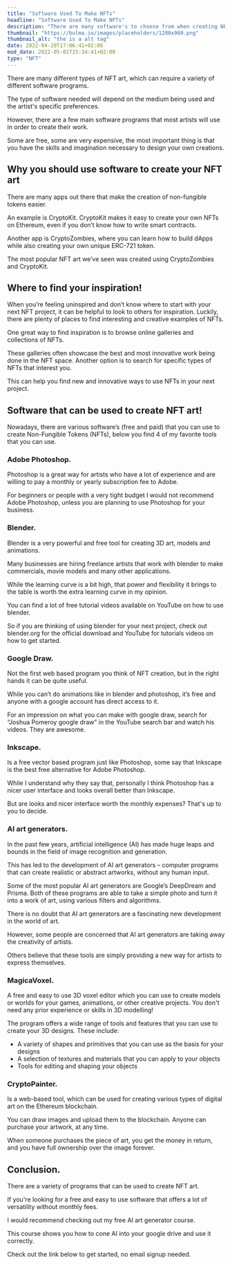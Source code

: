 ```yaml
---
title: "Software Used To Make NFTs"
headline: "Software Used To Make NFTs"
description: "There are many software's to choose from when creating NFTs. Check this list for free and paid programs you can start using today."
thumbnail: "https://bulma.io/images/placeholders/1280x960.png"
thumbnail_alt: "the is a alt tag"
date: 2022-04-20T17:06:41+02:00
mod_date: 2022-05-01T15:34:41+02:00
type: "NFT"
---
```

There are many different types of NFT art, which can require a variety of different software programs.

The type of software needed will depend on the medium being used and the artist's specific preferences.

However, there are a few main software programs that most artists will use in order to create their work.

Some are free, some are very expensive, the most important thing is that you have the skills and imagination necessary to design your own creations.

## Why you should use software to create your NFT art

There are many apps out there that make the creation of non-fungible tokens easier.

An example is CryptoKit. CryptoKit makes it easy to create your own NFTs on Ethereum, even if you don’t know how to write smart contracts.

Another app is CryptoZombies, where you can learn how to build dApps while also creating your own unique ERC-721 token.

The most popular NFT art we’ve seen was created using CryptoZombies and CryptoKit.

## Where to find your inspiration!

When you’re feeling uninspired and don’t know where to start with your next NFT project, it can be helpful to look to others for inspiration. Luckily, there are plenty of places to find interesting and creative examples of NFTs.

One great way to find inspiration is to browse online galleries and collections of NFTs.

These galleries often showcase the best and most innovative work being done in the NFT space. Another option is to search for specific types of NFTs that interest you.

This can help you find new and innovative ways to use NFTs in your next project.

## Software that can be used to create NFT art!

Nowadays, there are various software’s (free and paid) that you can use to create Non-Fungible Tokens (NFTs), below you find 4 of my favorite tools that you can use.

### Adobe Photoshop.

Photoshop is a great way for artists who have a lot of experience and are willing to pay a monthly or yearly subscription fee to Adobe.

For beginners or people with a very tight budget I would not recommend Adobe Photoshop, unless you are planning to use Photoshop for your business.

### Blender.

Blender is a very powerful and free tool for creating 3D art, models and animations.

Many businesses are hiring freelance artists that work with blender to make commercials, movie models and many other applications.

While the learning curve is a bit high, that power and flexibility it brings to the table is worth the extra learning curve in my opinion.

You can find  a lot of free tutorial videos available on YouTube on how to use blender.

So if you are thinking of using blender for your next project, check out blender.org for the official download and YouTube for tutorials videos on how to get started.

### Google Draw.

Not the first web based program you think of NFT creation, but in the right hands it can be quite useful.

While you can’t do animations like in blender and photoshop, it’s free and anyone with a google account has direct access to it.

For an impression on what you can make with google draw, search for “Joshua Pomeroy google draw” in the YouTube search bar and watch his videos. They are awesome.

### Inkscape.

Is a free vector based program just like Photoshop, some say that Inkscape is the best free alternative for Adobe Photoshop.

While I understand why they say that, personally I think Photoshop has a nicer user interface and looks overall better than Inkscape.

But are looks and nicer interface worth the monthly expenses? That's up to you to decide.

### AI art generators.

In the past few years, artificial intelligence (AI) has made huge leaps and bounds in the field of image recognition and generation.

This has led to the development of AI art generators – computer programs that can create realistic or abstract artworks, without any human input.

Some of the most popular AI art generators are Google’s DeepDream and Prisma. Both of these programs are able to take a simple photo and turn it into a work of art, using various filters and algorithms.

There is no doubt that AI art generators are a fascinating new development in the world of art.

However, some people are concerned that AI art generators are taking away the creativity of artists.

Others believe that these tools are simply providing a new way for artists to express themselves.

### MagicaVoxel.

A free and easy to use 3D voxel editor which you can use to create models or worlds for your games, animations, or other creative projects. You don't need any prior experience or skills in 3D modelling!

The program offers a wide range of tools and features that you can use to create your 3D designs. These include:

- A variety of shapes and primitives that you can use as the basis for your designs
- A selection of textures and materials that you can apply to your objects
- Tools for editing and shaping your objects

### CryptoPainter.

Is a web-based tool, which can be used for creating various types of digital art on the Ethereum blockchain.

You can draw images and upload them to the blockchain. Anyone can purchase your artwork, at any time.

When someone purchases the piece of art, you get the money in return, and you have full ownership over the image forever.

## Conclusion.

There are a variety of programs that can be used to create NFT art.

If you're looking for a free and easy to use software that offers a lot of versatility without monthly fees.

I would recommend checking out my free AI art generator course.

This course shows you how to cone AI into your google drive and use it correctly.

Check out the link below to get started, no email signup needed.
